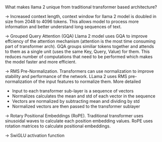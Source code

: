 What makes llama 2 unique from traditional transformer based architecture? 

-> Increased context length, context window for llama 2 model is doubled in size from 2048 to 4096 tokens. This allows model to process more information and better understand long sequences of text. 

-> Grouped Query Attention (GQA) Llama 2 model uses GQA to improve effciency of the attention mechanism (attention is the most time consuming part of transformer arch). GQA groups similiar tokens together and attends to them as a single unit (uses the same Key, Query, Value) for them. This reduces number of computations that need to be performed which makes the model faster and more efficient. 

-> RMS Pre-Normalization. Transformers can use normalization to improve stability and performance of the network. LLama 2 uses RMS pre-normalization of the input features to normalize them. More detailed 
- Input to each transformer sub-layer is a sequence of vectors 
- Normalizes calculates the mean and std of each vector in the sequence 
- Vectors are normalized by subtracting mean and dividing by std 
- Normalized vectors are then passed to the transformer sublayer 


-> Rotary Positional Embeddings (RoPE). Traditional transformer uses sinusoidal waves to calculate each position embedding values. RoPE uses rotation matrices to calculate positional embeddings. 


-> SwiGLU activation function


